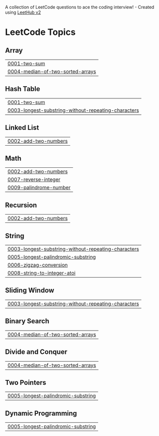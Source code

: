 A collection of LeetCode questions to ace the coding interview! - Created using [LeetHub v2](https://github.com/arunbhardwaj/LeetHub-2.0)
<!---LeetCode Topics Start-->
# LeetCode Topics
## Array
|  |
| ------- |
| [0001-two-sum](https://github.com/hackers-228/leetcodeproblems/tree/master/0001-two-sum) |
| [0004-median-of-two-sorted-arrays](https://github.com/hackers-228/leetcodeproblems/tree/master/0004-median-of-two-sorted-arrays) |
## Hash Table
|  |
| ------- |
| [0001-two-sum](https://github.com/hackers-228/leetcodeproblems/tree/master/0001-two-sum) |
| [0003-longest-substring-without-repeating-characters](https://github.com/hackers-228/leetcodeproblems/tree/master/0003-longest-substring-without-repeating-characters) |
## Linked List
|  |
| ------- |
| [0002-add-two-numbers](https://github.com/hackers-228/leetcodeproblems/tree/master/0002-add-two-numbers) |
## Math
|  |
| ------- |
| [0002-add-two-numbers](https://github.com/hackers-228/leetcodeproblems/tree/master/0002-add-two-numbers) |
| [0007-reverse-integer](https://github.com/hackers-228/leetcodeproblems/tree/master/0007-reverse-integer) |
| [0009-palindrome-number](https://github.com/hackers-228/leetcodeproblems/tree/master/0009-palindrome-number) |
## Recursion
|  |
| ------- |
| [0002-add-two-numbers](https://github.com/hackers-228/leetcodeproblems/tree/master/0002-add-two-numbers) |
## String
|  |
| ------- |
| [0003-longest-substring-without-repeating-characters](https://github.com/hackers-228/leetcodeproblems/tree/master/0003-longest-substring-without-repeating-characters) |
| [0005-longest-palindromic-substring](https://github.com/hackers-228/leetcodeproblems/tree/master/0005-longest-palindromic-substring) |
| [0006-zigzag-conversion](https://github.com/hackers-228/leetcodeproblems/tree/master/0006-zigzag-conversion) |
| [0008-string-to-integer-atoi](https://github.com/hackers-228/leetcodeproblems/tree/master/0008-string-to-integer-atoi) |
## Sliding Window
|  |
| ------- |
| [0003-longest-substring-without-repeating-characters](https://github.com/hackers-228/leetcodeproblems/tree/master/0003-longest-substring-without-repeating-characters) |
## Binary Search
|  |
| ------- |
| [0004-median-of-two-sorted-arrays](https://github.com/hackers-228/leetcodeproblems/tree/master/0004-median-of-two-sorted-arrays) |
## Divide and Conquer
|  |
| ------- |
| [0004-median-of-two-sorted-arrays](https://github.com/hackers-228/leetcodeproblems/tree/master/0004-median-of-two-sorted-arrays) |
## Two Pointers
|  |
| ------- |
| [0005-longest-palindromic-substring](https://github.com/hackers-228/leetcodeproblems/tree/master/0005-longest-palindromic-substring) |
## Dynamic Programming
|  |
| ------- |
| [0005-longest-palindromic-substring](https://github.com/hackers-228/leetcodeproblems/tree/master/0005-longest-palindromic-substring) |
<!---LeetCode Topics End-->